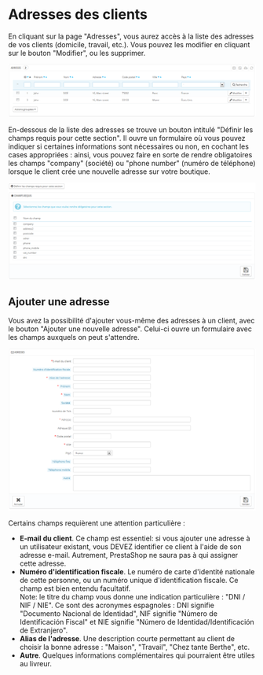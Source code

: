 # Adresses des clients

En cliquant sur la page "Adresses", vous aurez accès à la liste des adresses de vos clients (domicile, travail, etc.). Vous pouvez les modifier en cliquant sur le bouton "Modifier", ou les supprimer.

![](../../../.gitbook/assets/23038661.png)

En-dessous de la liste des adresses se trouve un bouton intitulé "Définir les champs requis pour cette section". Il ouvre un formulaire où vous pouvez indiquer si certaines informations sont nécessaires ou non, en cochant les cases appropriées : ainsi, vous pouvez faire en sorte de rendre obligatoires les champs "company" (société) ou "phone number" (numéro de téléphone) lorsque le client crée une nouvelle adresse sur votre boutique.

![](../../../.gitbook/assets/23038663.png)

## Ajouter une adresse <a href="#adressesdesclients-ajouteruneadresse" id="adressesdesclients-ajouteruneadresse"></a>

Vous avez la possibilité d'ajouter vous-même des adresses à un client, avec le bouton "Ajouter une nouvelle adresse". Celui-ci ouvre un formulaire avec les champs auxquels on peut s'attendre.

![](../../../.gitbook/assets/23038664.png)

Certains champs requièrent une attention particulière :

* **E-mail du client**. Ce champ est essentiel: si vous ajouter une adresse à un utilisateur existant, vous DEVEZ identifier ce client à l'aide de son adresse e-mail. Autrement, PrestaShop ne saura pas à qui assigner cette adresse.
* **Numéro d'identification fiscale**. Le numéro de carte d'identité nationale de cette personne, ou un numéro unique d'identification fiscale. Ce champ est bien entendu facultatif.\
  Note: le titre du champ vous donne une indication particulière : "DNI / NIF / NIE". Ce sont des acronymes espagnoles : DNI signifie "Documento Nacional de Identidad", NIF signifie "Número de Identificación Fiscal" et NIE signifie "Número de Identidad/Identificación de Extranjero".
* **Alias de l'adresse**. Une description courte permettant au client de choisir la bonne adresse : "Maison", "Travail", "Chez tante Berthe", etc.
* **Autre**. Quelques informations complémentaires qui pourraient être utiles au livreur.
